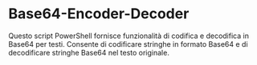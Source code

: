 # Base64-Encoder-Decoder
Questo script PowerShell fornisce funzionalità di codifica e decodifica in Base64 per testi. Consente di codificare stringhe in formato Base64 e di decodificare stringhe Base64 nel testo originale.
